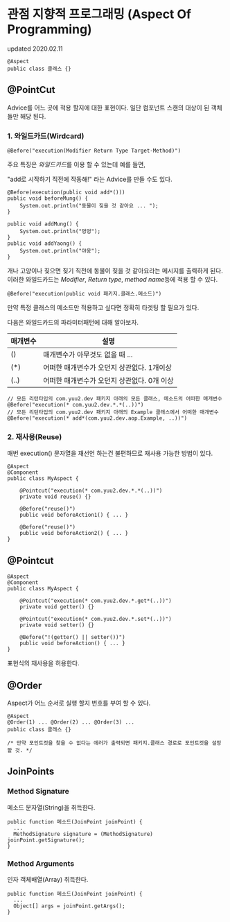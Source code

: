 # 관점 지향적 프로그래밍 (Aspect Of Programming)
updated 2020.02.11

```
@Aspect
public class 클래스 {}
```
## @PointCut
Advice를 어느 곳에 적용 할지에 대한 표현이다.
일단 컴포넌트 스캔의 대상이 된 객체들만 해당 된다.

### 1. 와일드카드(Wirdcard)
```
@Before("execution(Modifier Return Type Target-Method)")
```
주요 특징은 *와일드카드*를 이용 할 수 있는데 예를 들면,

"add로 시작하기 직전에 작동해!" 라는 Advice를 만들 수도 있다.
```
@Before(execution(public void add*()))
public void beforeMung() {
    System.out.println("동물이 짖을 것 같아요 ... ");
}
```
```
public void addMung() {
    System.out.println("멍멍");
}
public void addYaong() {
    System.out.println("야옹");
}
```
개나 고양이나 짖으면 짖기 직전에 동물이 짖을 것 같아요라는 메시지를 출력하게 된다.
이러한 와일드카드는 *Modifier*, *Return type*, *method name*등에 적용 할 수 있다. <br>
```
@Before("execution(public void 패키지.클래스.메소드)")
```
만약 특정 클래스의 메소드만 적용하고 싶다면 정확히 타겟팅 할 필요가 있다.<br>

다음은 와일드카드의 파라미터패턴에 대해 알아보자.

|매개변수|설명|
|---|---|
|()|매개변수가 아무것도 없을 때 ...|
|(*)|어떠한 매개변수가 오던지 상관없다. 1개이상|
|(..)|어떠한 매개변수가 오던지 상관없다. 0개 이상|

```
// 모든 리턴타입의 com.yuu2.dev 패키지 아래의 모든 클래스, 메소드의 어떠한 매개변수
@Before("execution(* com.yuu2.dev.*.*(..))")
// 모든 리턴타입의 com.yuu2.dev 패키지 아래의 Example 클래스에서 어떠한 매개변수
@Before("execution(* add*(com.yuu2.dev.aop.Example, ..))")
```

### 2. 재사용(Reuse)
매번 execution() 문자열을 재선언 하는건 불편하므로 재사용 가능한 방법이 있다.
```
@Aspect
@Component
public class MyAspect {

    @Pointcut("execution(* com.yuu2.dev.*.*(..))")
    private void reuse() {}

    @Before("reuse()")
    public void beforeAction1() { ... }

    @Before("reuse()")
    public void beforeAction2() { ... }
}
```
## @Pointcut
```
@Aspect
@Component
public class MyAspect {

    @Pointcut("execution(* com.yuu2.dev.*.get*(..))")
    private void getter() {}
    
    @Pointcut("execution(* com.yuu2.dev.*.set*(..))")
    private void setter() {}

    @Before("!(getter() || setter())")
    public void beforeAction() { ... }
}
```
표현식의 재사용을 허용한다.
## @Order
Aspect가 어느 순서로 실행 할지 번호를 부여 할 수 있다.
```
@Aspect
@Order(1) ... @Order(2) ... @Order(3) ...
public class 클래스 {}

/* 만약 포인트컷을 찾을 수 없다는 에러가 출력되면 패키지.클래스 경로로 포인트컷을 설정할 것. */
```
## JoinPoints

### Method Signature
메소드 문자열(String)을 취득한다.
```
public function 메소드(JoinPoint joinPoint) {
  ...
  MethodSignature signature = (MethodSignature) joinPoint.getSignature();
}
```
### Method Arguments
인자 객체배열(Array) 취득한다.
```
public function 메소드(JoinPoint joinPoint) {
  ...
  Object[] args = joinPoint.getArgs();
}
```